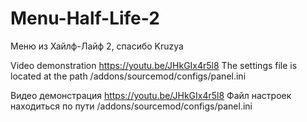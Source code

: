 # Menu-Half-Life-2
Меню из Хайлф-Лайф 2, спасибо Kruzya


Video demonstration https://youtu.be/JHkGIx4r5l8
The settings file is located at the path /addons/sourcemod/configs/panel.ini


Видео демонстрация https://youtu.be/JHkGIx4r5l8
Файл настроек находиться по пути /addons/sourcemod/configs/panel.ini


